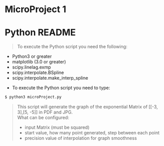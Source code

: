 # MicroProject 1
# Python README
> To execute the Python script you need the following:  
* Python3 or greater  
* matplotlib (3.0 or greater)  
* scipy.linelag.exmp  
* scipy.interpolate.BSpline  
* scipy.interpolate.make_interp_spline  

- To execute the Python script you need to type:  
```bash
$ python3 microProject.py
```

> This script will generate the graph of the exponential Matrix of [[-3, 3],[5, -5]] in PDF and JPG.  
> What can be configured:  
> * input Matrix (must be squared)  
> * start value, how many point generated, step between each point  
> * precision value of interpolation for graph smoothness  

